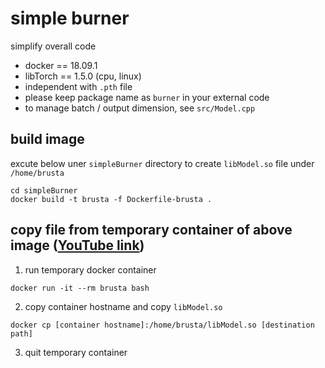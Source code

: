 # simple burner
simplify overall code
+ docker == 18.09.1
+ libTorch == 1.5.0 (cpu, linux)
+ independent with `.pth` file
+ please keep package name as `burner` in your external code
+ to manage batch / output dimension, see `src/Model.cpp`

## build image
excute below uner `simpleBurner` directory to create `libModel.so` file under `/home/brusta`
```
cd simpleBurner
docker build -t brusta -f Dockerfile-brusta .
```

## copy file from temporary container of above image ([YouTube link](https://www.youtube.com/watch?v=KtujZdV3G1E))
1. run temporary docker container
```
docker run -it --rm brusta bash
```
2. copy container hostname and copy `libModel.so`
```
docker cp [container hostname]:/home/brusta/libModel.so [destination path]
```
3. quit temporary container


